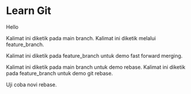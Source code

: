 # Learn Git

Hello

Kalimat ini diketik pada main branch.
Kalimat ini diketik melalui feature_branch.

Kalimat ini diketik pada feature_branch untuk demo fast forward merging.

Kalimat ini diketik pada main branch untuk demo rebase.
Kalimat ini diketik pada feature_branch untuk demo git rebase.

Uji coba novi rebase.
